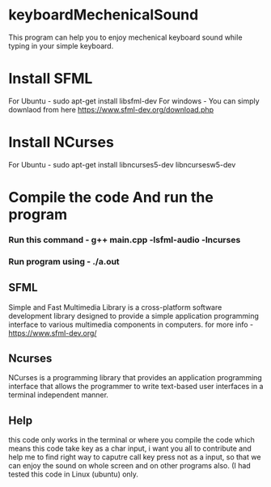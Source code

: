 # keyboardMechenicalSound
This program can help you to enjoy mechenical keyboard sound while typing in your simple keyboard.

# Install SFML
  For Ubuntu - sudo apt-get install libsfml-dev
  For windows - You can simply downlaod from here https://www.sfml-dev.org/download.php
# Install NCurses
  For Ubuntu - sudo apt-get install libncurses5-dev libncursesw5-dev

# Compile the code And run the program
### Run this command -  g++ main.cpp -lsfml-audio -lncurses
### Run program using -  ./a.out

## SFML
Simple and Fast Multimedia Library is a cross-platform software development library designed to provide a simple application programming interface to various multimedia components in computers.
for more info - https://www.sfml-dev.org/
## Ncurses
NCurses is a programming library that provides an application programming interface that allows the programmer to write text-based user interfaces in a terminal independent manner.

## Help
this code only works in the terminal or where you compile the code
which means this code take key as a char input,
i want you all to contribute and help me to find right way to caputre call key press not as a input, so that we can enjoy the sound on whole screen and on other programs also.
(I had tested this code in Linux (ubuntu) only.
